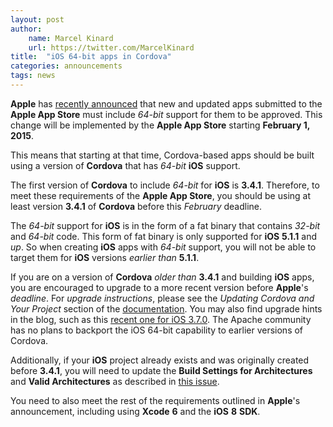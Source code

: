 ```yaml
---
layout: post
author:
    name: Marcel Kinard
    url: https://twitter.com/MarcelKinard
title:  "iOS 64-bit apps in Cordova"
categories: announcements
tags: news
---
```


**Apple** has [recently announced](https://developer.apple.com/news/?id=10202014a)
that new and updated apps submitted to the **Apple App Store** must include *64-bit*
support for them to be approved. This change will be implemented by the **Apple
App Store** starting **February 1, 2015**.

This means that starting at that time, Cordova-based apps should be built using
a version of **Cordova** that has *64-bit* **iOS** support.

The first version of **Cordova** to include *64-bit* for **iOS** is **3.4.1**. Therefore,
to meet these requirements of the **Apple App Store**, you should be using at least
version **3.4.1** of **Cordova** before this *February* deadline.

<!--more-->

The *64-bit* support for **iOS** is in the form of a fat binary that contains *32-bit*
and *64-bit* code. This form of fat binary is only supported for **iOS** **5.1.1** and *up*.
So when creating **iOS** apps with *64-bit* support, you will not be able to target
them for **iOS** versions *earlier than* **5.1.1**.

If you are on a version of **Cordova** *older than* **3.4.1** and building **iOS** apps, you
are encouraged to upgrade to a more recent version before **Apple**'s *deadline*.
For *upgrade instructions*, please see the _Updating Cordova and Your Project_
section of the [documentation](http://cordova.apache.org/docs/en/edge/guide_cli_index.md.html).
You may also find upgrade hints in the blog, such as this
[recent one for iOS 3.7.0](http://cordova.apache.org/announcements/2014/11/06/cordova-ios-3.7.0.html). The Apache community has no plans to backport the iOS
64-bit capability to earlier versions of Cordova.

Additionally, if your **iOS** project already exists and was originally created
before **3.4.1**, you will need to update the **Build Settings for Architectures**
and **Valid Architectures** as described in [this issue](https://issues.apache.org/jira/browse/CB-6223?focusedCommentId=13930935&page=com.atlassian.jira.plugin.system.issuetabpanels:comment-tabpanel#comment-13930935).

You need to also meet the rest of the requirements outlined in **Apple**'s
announcement, including using **Xcode** **6** and the **iOS** **8** **SDK**.

